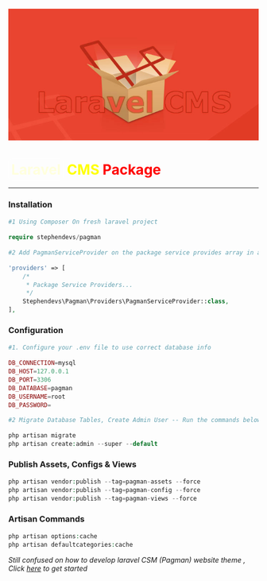 [![](https://raw.githubusercontent.com/stephendevs/stephendevs/main/pagman/lcms.jpg)](ttps://www.linkedin.com/in/stephendev)

<h1><span style="color:#FFd;border:1px solid white;padding:5px;border-radius:10px;">Laravel</span> <span style="color:yellow;">CMS</span>  <span style="color:red;">Package</span></h1>

---


### Installation
```php
#1 Using Composer On fresh laravel project
```
```php
require stephendevs/pagman
```
```php
#2 Add PagmanServiceProvider on the package service provides array in app config file.
```
```php
'providers' => [
    /*
     * Package Service Providers...
     */
    Stephendevs\Pagman\Providers\PagmanServiceProvider::class,
],
```

### Configuration


```php
#1. Configure your .env file to use correct database info
```
```php
DB_CONNECTION=mysql
DB_HOST=127.0.0.1
DB_PORT=3306
DB_DATABASE=pagman
DB_USERNAME=root
DB_PASSWORD=
```

```php
#2 Migrate Database Tables, Create Admin User -- Run the commands below
```
```php
php artisan migrate
php artisan create:admin --super --default
```

### Publish Assets, Configs & Views

```php
php artisan vendor:publish --tag=pagman-assets --force
php artisan vendor:publish --tag=pagman-config --force
php artisan vendor:publish --tag=pagman-views --force
```

### Artisan Commands
```php
php artisan options:cache
php artisan defaultcategories:cache
```


<p><i>Still confused on how to develop laravel CSM (Pagman) website theme , Click
<a href="https://github.com/stephendevs/pagmanbasicthemedevelopment">here</a>
to get started</i><p>